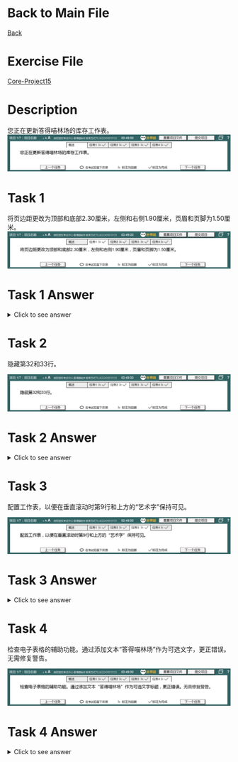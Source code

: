 # Back to Main File
[Back](../README.md)

# Exercise File
[Core-Project15](MOS-Excel2016-Core-Project15.xlsx)

# Description
您正在更新答得喵林场的库存工作表。
![Description](Task/desc.jpg)
# Task 1
将页边距更改为顶部和底部2.30厘米，左侧和右侧1.90厘米，页眉和页脚为1.50厘米。
![Task1](Task/Task1.jpg)
# Task 1 Answer
<details>
  <summary>Click to see answer</summary>

![Task1_Answer](Excel2016-Core-Project15-Answer/P15-T1.gif)
</details>

# Task 2
隐藏第32和33行。

![Task2](Task/Task2.jpg)
# Task 2 Answer
<details>
  <summary>Click to see answer</summary>

![Task2_Answer](Excel2016-Core-Project15-Answer/P15-T2.gif)
</details>

# Task 3
配置工作表，以便在垂直滚动时第9行和上方的“艺术字”保持可见。

![Task3](Task/Task3.jpg)
# Task 3 Answer
<details>
  <summary>Click to see answer</summary>

![Task3_Answer](Excel2016-Core-Project15-Answer/P15-T3.gif)
</details>


# Task 4
检查电子表格的辅助功能。通过添加文本“答得喵林场”作为可选文字，更正错误。无需修复警告。

![Task4](Task/Task4.jpg)
# Task 4 Answer
<details>
  <summary>Click to see answer</summary>

![Task4_Answer](Excel2016-Core-Project15-Answer/P15-T4.gif)
</details>
